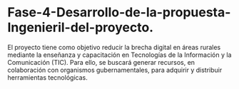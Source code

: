 # Fase-4-Desarrollo-de-la-propuesta-Ingenieril-del-proyecto.
El proyecto tiene como objetivo reducir la brecha digital en áreas rurales mediante la enseñanza y capacitación en Tecnologías de la Información y la Comunicación (TIC). Para ello, se buscará generar recursos, en colaboración con organismos gubernamentales, para adquirir y distribuir herramientas tecnológicas. 
